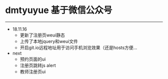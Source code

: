 # dmtyuyue 基于微信公众号
---
- 18.11.16
   - 更新了注册页weui静态
   - 上传了本地jquery和weui文件
   - 开启git.io远程地址用于访问手机浏览效果（还是hosts方便…
- next
   - 预约页面的ui
   - 注册页跳转js alert
   - 教师注册页ui
